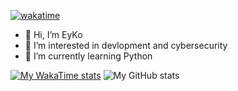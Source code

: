 [![wakatime](https://wakatime.com/badge/user/dcb03cc8-6730-4908-81a2-ac81a60b9554.svg)](https://wakatime.com/@dcb03cc8-6730-4908-81a2-ac81a60b9554)

- 👋 Hi, I’m EyKo
- 👀 I’m interested in devlopment and cybersecurity
- 🌱 I’m currently learning Python

[![My WakaTime stats](https://github-readme-stats.vercel.app/api/wakatime?username=NZO&langs_count=5)](https://github.com/anuraghazra/github-readme-stats)
![My GitHub stats](https://github-readme-stats.vercel.app/api?username=NZO&show_icons=true&theme=radical)
